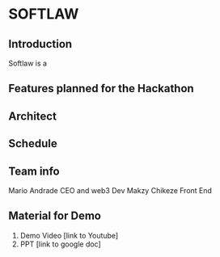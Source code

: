 # SOFTLAW 
## Introduction
Softlaw is a 
## Features planned for the Hackathon

## Architect

## Schedule

## Team info
Mario Andrade CEO and web3 Dev
Makzy Chikeze Front End

## Material for Demo
1. Demo Video [link to Youtube]
2. PPT [link to google doc]
